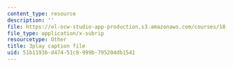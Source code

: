 ```yaml
---
content_type: resource
description: ''
file: https://ol-ocw-studio-app-production.s3.amazonaws.com/courses/18-03sc-differential-equations-fall-2011/51b1193bd47451c8999b795204db1541_LbKKzMag5Rc.vtt
file_type: application/x-subrip
resourcetype: Other
title: 3play caption file
uid: 51b1193b-d474-51c8-999b-795204db1541
---
```

